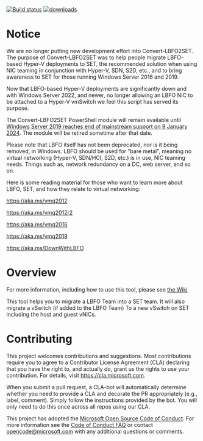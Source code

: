 [![Build status](https://ci.appveyor.com/api/projects/status/y6682ir5f5nj28in?svg=true)](https://ci.appveyor.com/project/MSFTCoreNet/convert-lbfo2set)
[![downloads](https://img.shields.io/powershellgallery/dt/Convert-LBFO2SET.svg?label=downloads)](https://www.powershellgallery.com/packages/Convert-LBFO2SET)

# Notice

We are no longer putting new development effort into Convert-LBFO2SET. The purpose of Convert-LBFO2SET was to help people migrate LBFO-based Hyper-V deployments to SET, the recommended solution when using NIC teaming in conjunction with Hyper-V, SDN, S2D, etc., and to bring awareness to SET for those running Windows Server 2016 and 2019.

Now that LBFO-based Hyper-V deployments are significantly down and with Windows Server 2022, and newer, no longer allowing an LBFO NIC to be attached to a Hyper-V vmSwitch we feel this script has served its purpose.

The Convert-LBFO2SET PowerShell module will remain available until [Windows Server 2019 reaches end of mainstream support on 9 January 2024](https://learn.microsoft.com/en-us/lifecycle/products/windows-server-2019). The module will be retired sometime after that date.

Please note that LBFO itself has not been deprecated, nor is it being removed, in Windows. LBFO should be used for "bare metal", meaning no virtual networking (Hyper-V, SDN/HCI, S2D, etc.) is in use, NIC teaming needs. Things such as, network redundancy on a DC, web server, and so on.

Here is some reading material for those who want to learn more about LBFO, SET, and how they relate to virtual networking:

https://aka.ms/vmq2012


https://aka.ms/vmq2012r2

https://aka.ms/vmq2016

https://aka.ms/vmq2019

https://aka.ms/DownWithLBFO


# Overview

For more information, including how to use this tool, please see [the Wiki](https://github.com/microsoft/Convert-LBFO2SET/wiki)

This tool helps you to migrate a LBFO Team into a SET team.  It will also migrate a vSwitch (if added to the LBFO Team)
To a new vSwitch on SET including the host and guest vNICs.

# Contributing

This project welcomes contributions and suggestions.  Most contributions require you to agree to a
Contributor License Agreement (CLA) declaring that you have the right to, and actually do, grant us
the rights to use your contribution. For details, visit https://cla.microsoft.com.

When you submit a pull request, a CLA-bot will automatically determine whether you need to provide
a CLA and decorate the PR appropriately (e.g., label, comment). Simply follow the instructions
provided by the bot. You will only need to do this once across all repos using our CLA.

This project has adopted the [Microsoft Open Source Code of Conduct](https://opensource.microsoft.com/codeofconduct/).
For more information see the [Code of Conduct FAQ](https://opensource.microsoft.com/codeofconduct/faq/) or
contact [opencode@microsoft.com](mailto:opencode@microsoft.com) with any additional questions or comments.
